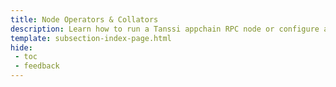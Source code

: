 ```yaml
---
title: Node Operators & Collators
description: Learn how to run a Tanssi appchain RPC node or configure a collator to participate in the block production mechanism for chains within the Tanssi ecosystem.
template: subsection-index-page.html
hide:
 - toc
 - feedback
---
```

